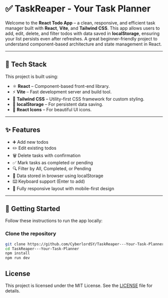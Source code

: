 # ✅ TaskReaper - Your Task Planner

Welcome to the **React Todo App** – a clean, responsive, and efficient task manager built with **React**, **Vite**, and **Tailwind CSS**. This app allows users to add, edit, delete, and filter todos with data saved in **localStorage**, ensuring your list persists even after refreshes. A great beginner-friendly project to understand component-based architecture and state management in React.


---

## 🧰 Tech Stack

This project is built using:

- ⚛️ **React** – Component-based front-end library.
- ⚡ **Vite** – Fast development server and build tool.
- 🎨 **Tailwind CSS** – Utility-first CSS framework for custom styling.
- 💾 **localStorage** – For persistent data saving.
- 🎯 **React Icons** – For beautiful UI icons.

---

## ✨ Features

- ➕ Add new todos 
- ✏️ Edit existing todos
- 🗑️ Delete tasks with confirmation
- ✅ Mark tasks as completed or pending
- 🔍 Filter by All, Completed, or Pending
- 💾 Data stored in browser using localStorage
- ⌨️ Keyboard support (Enter to add)
- 📱 Fully responsive layout with mobile-first design

---

## 🚀 Getting Started

Follow these instructions to run the app locally:

### Clone the repository

```bash
git clone https://github.com/CyberlordSY/TaskReaper---Your-Task-Planner.git
cd TaskReaper---Your-Task-Planner
npm install
npm run dev 
```



## License

This project is licensed under the MIT License. See the [LICENSE](LICENSE) file for details.